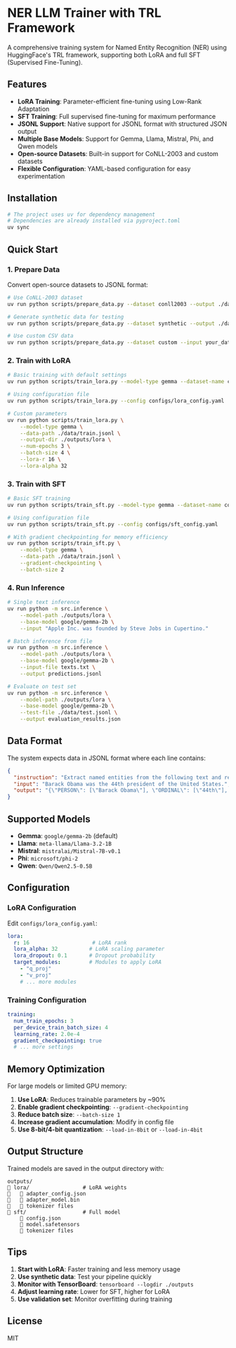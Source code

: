 # NER LLM Trainer with TRL Framework

A comprehensive training system for Named Entity Recognition (NER) using HuggingFace's TRL framework, supporting both LoRA and full SFT (Supervised Fine-Tuning).

## Features

- **LoRA Training**: Parameter-efficient fine-tuning using Low-Rank Adaptation
- **SFT Training**: Full supervised fine-tuning for maximum performance
- **JSONL Support**: Native support for JSONL format with structured JSON output
- **Multiple Base Models**: Support for Gemma, Llama, Mistral, Phi, and Qwen models
- **Open-source Datasets**: Built-in support for CoNLL-2003 and custom datasets
- **Flexible Configuration**: YAML-based configuration for easy experimentation

## Installation

```bash
# The project uses uv for dependency management
# Dependencies are already installed via pyproject.toml
uv sync
```

## Quick Start

### 1. Prepare Data

Convert open-source datasets to JSONL format:

```bash
# Use CoNLL-2003 dataset
uv run python scripts/prepare_data.py --dataset conll2003 --output ./data

# Generate synthetic data for testing
uv run python scripts/prepare_data.py --dataset synthetic --output ./data --num-samples 1000

# Use custom CSV data
uv run python scripts/prepare_data.py --dataset custom --input your_data.csv --output ./data
```

### 2. Train with LoRA

```bash
# Basic training with default settings
uv run python scripts/train_lora.py --model-type gemma --dataset-name conll2003

# Using configuration file
uv run python scripts/train_lora.py --config configs/lora_config.yaml

# Custom parameters
uv run python scripts/train_lora.py \
    --model-type gemma \
    --data-path ./data/train.jsonl \
    --output-dir ./outputs/lora \
    --num-epochs 3 \
    --batch-size 4 \
    --lora-r 16 \
    --lora-alpha 32
```

### 3. Train with SFT

```bash
# Basic SFT training
uv run python scripts/train_sft.py --model-type gemma --dataset-name conll2003

# Using configuration file
uv run python scripts/train_sft.py --config configs/sft_config.yaml

# With gradient checkpointing for memory efficiency
uv run python scripts/train_sft.py \
    --model-type gemma \
    --data-path ./data/train.jsonl \
    --gradient-checkpointing \
    --batch-size 2
```

### 4. Run Inference

```bash
# Single text inference
uv run python -m src.inference \
    --model-path ./outputs/lora \
    --base-model google/gemma-2b \
    --input "Apple Inc. was founded by Steve Jobs in Cupertino."

# Batch inference from file
uv run python -m src.inference \
    --model-path ./outputs/lora \
    --base-model google/gemma-2b \
    --input-file texts.txt \
    --output predictions.jsonl

# Evaluate on test set
uv run python -m src.inference \
    --model-path ./outputs/lora \
    --base-model google/gemma-2b \
    --test-file ./data/test.jsonl \
    --output evaluation_results.json
```

## Data Format

The system expects data in JSONL format where each line contains:

```json
{
  "instruction": "Extract named entities from the following text and return them in JSON format.",
  "input": "Barack Obama was the 44th president of the United States.",
  "output": "{\"PERSON\": [\"Barack Obama\"], \"ORDINAL\": [\"44th\"], \"GPE\": [\"United States\"]}"
}
```

## Supported Models

- **Gemma**: `google/gemma-2b` (default)
- **Llama**: `meta-llama/Llama-3.2-1B`
- **Mistral**: `mistralai/Mistral-7B-v0.1`
- **Phi**: `microsoft/phi-2`
- **Qwen**: `Qwen/Qwen2.5-0.5B`

## Configuration

### LoRA Configuration

Edit `configs/lora_config.yaml`:

```yaml
lora:
  r: 16                    # LoRA rank
  lora_alpha: 32          # LoRA scaling parameter
  lora_dropout: 0.1       # Dropout probability
  target_modules:         # Modules to apply LoRA
    - "q_proj"
    - "v_proj"
    # ... more modules
```

### Training Configuration

```yaml
training:
  num_train_epochs: 3
  per_device_train_batch_size: 4
  learning_rate: 2.0e-4
  gradient_checkpointing: true
  # ... more settings
```

## Memory Optimization

For large models or limited GPU memory:

1. **Use LoRA**: Reduces trainable parameters by ~90%
2. **Enable gradient checkpointing**: `--gradient-checkpointing`
3. **Reduce batch size**: `--batch-size 1`
4. **Increase gradient accumulation**: Modify in config file
5. **Use 8-bit/4-bit quantization**: `--load-in-8bit` or `--load-in-4bit`

## Output Structure

Trained models are saved in the output directory with:

```
outputs/
   lora/                 # LoRA weights
      adapter_config.json
      adapter_model.bin
      tokenizer files
   sft/                  # Full model
       config.json
       model.safetensors
       tokenizer files
```

## Tips

1. **Start with LoRA**: Faster training and less memory usage
2. **Use synthetic data**: Test your pipeline quickly
3. **Monitor with TensorBoard**: `tensorboard --logdir ./outputs`
4. **Adjust learning rate**: Lower for SFT, higher for LoRA
5. **Use validation set**: Monitor overfitting during training

## License

MIT